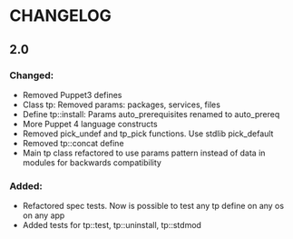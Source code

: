 # CHANGELOG

## 2.0
### Changed:
* Removed Puppet3 defines
* Class tp: Removed params: packages, services, files
* Define tp::install: Params auto_prerequisites renamed to auto_prereq
* More Puppet 4 language constructs
* Removed pick_undef and tp_pick functions. Use stdlib pick_default
* Removed tp::concat define
* Main tp class refactored to use params pattern instead of data in modules for backwards compatibility
### Added:
* Refactored spec tests. Now is possible to test any tp define on any os on any app
* Added tests for tp::test, tp::uninstall, tp::stdmod
